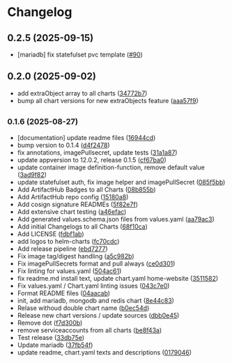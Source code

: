 # Changelog

## 0.2.5 (2025-09-15)

* [mariadb] fix statefulset pvc template ([#90](https://github.com/CloudPirates-io/helm-charts/pull/90))

## 0.2.0 (2025-09-02)

* add extraObject array to all charts ([34772b7](https://github.com/CloudPirates-io/helm-charts/commit/34772b7))
* bump all chart versions for new extraObjects feature ([aaa57f9](https://github.com/CloudPirates-io/helm-charts/commit/aaa57f9))

## <small>0.1.6 (2025-08-27)</small>

* [documentation] update readme files ([16944cd](https://github.com/CloudPirates-io/helm-charts/commit/16944cd))
* bump version to 0.1.4 ([d4f2478](https://github.com/CloudPirates-io/helm-charts/commit/d4f2478))
* fix annotations, imagePullsecret, update tests ([31a1a87](https://github.com/CloudPirates-io/helm-charts/commit/31a1a87))
* update appversion to 12.0.2, release 0.1.5 ([cf67ba0](https://github.com/CloudPirates-io/helm-charts/commit/cf67ba0))
* update container image definition-function, remove default value ([3ad9f82](https://github.com/CloudPirates-io/helm-charts/commit/3ad9f82))
* update statefulset auth, fix image helper and imagePullSecret ([085f5bb](https://github.com/CloudPirates-io/helm-charts/commit/085f5bb))
* Add ArtifactHub Badges to all Charts ([08b855b](https://github.com/CloudPirates-io/helm-charts/commit/08b855b))
* Add ArtifactHub repo config ([15180a8](https://github.com/CloudPirates-io/helm-charts/commit/15180a8))
* Add cosign signature READMEs ([5f82e7f](https://github.com/CloudPirates-io/helm-charts/commit/5f82e7f))
* Add extensive chart testing ([a46efac](https://github.com/CloudPirates-io/helm-charts/commit/a46efac))
* Add generated values.schema.json files from values.yaml ([aa79ac3](https://github.com/CloudPirates-io/helm-charts/commit/aa79ac3))
* Add initial Changelogs to all Charts ([68f10ca](https://github.com/CloudPirates-io/helm-charts/commit/68f10ca))
* Add LICENSE ([fdbf1ab](https://github.com/CloudPirates-io/helm-charts/commit/fdbf1ab))
* add logos to helm-charts ([fc70cdc](https://github.com/CloudPirates-io/helm-charts/commit/fc70cdc))
* Add release pipeline ([ebd7277](https://github.com/CloudPirates-io/helm-charts/commit/ebd7277))
* Fix image tag/digest handling ([a5c982b](https://github.com/CloudPirates-io/helm-charts/commit/a5c982b))
* Fix imagePullSecrets format and pull always ([ce0d301](https://github.com/CloudPirates-io/helm-charts/commit/ce0d301))
* Fix linting for values.yaml ([504ac61](https://github.com/CloudPirates-io/helm-charts/commit/504ac61))
* fix readme.md install text, update chart.yaml home-website ([3511582](https://github.com/CloudPirates-io/helm-charts/commit/3511582))
* Fix values.yaml / Chart.yaml linting issues ([043c7e0](https://github.com/CloudPirates-io/helm-charts/commit/043c7e0))
* Format README files ([04aacab](https://github.com/CloudPirates-io/helm-charts/commit/04aacab))
* init, add mariadb, mongodb and redis chart ([8e44c83](https://github.com/CloudPirates-io/helm-charts/commit/8e44c83))
* Relase withoud double chart name ([b0ec54d](https://github.com/CloudPirates-io/helm-charts/commit/b0ec54d))
* Release new chart versions / update sources ([dbb0e45](https://github.com/CloudPirates-io/helm-charts/commit/dbb0e45))
* Remove dot ([f7d300b](https://github.com/CloudPirates-io/helm-charts/commit/f7d300b))
* remove serviceaccounts from all charts ([be8f43a](https://github.com/CloudPirates-io/helm-charts/commit/be8f43a))
* Test release ([33db75e](https://github.com/CloudPirates-io/helm-charts/commit/33db75e))
* Update mariadb ([37fb54f](https://github.com/CloudPirates-io/helm-charts/commit/37fb54f))
* update readme, chart.yaml texts and descriptions ([0179046](https://github.com/CloudPirates-io/helm-charts/commit/0179046))
